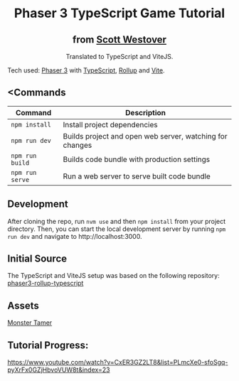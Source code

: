 <h1 align="center">
  <br>
  Phaser 3 TypeScript Game Tutorial
  <br>
</h1>

<h2  align="center">from <a href="https://www.youtube.com/playlist?list=PLmcXe0-sfoSgq-pyXrFx0GZjHbvoVUW8t">Scott Westover</a></h2>
<p align="center">
  Translated to TypeScript and ViteJS.
</p>

Tech used: [Phaser 3](https://github.com/photonstorm/phaser) with [TypeScript](https://www.typescriptlang.org/), [Rollup](https://rollupjs.org) and [Vite](https://vitejs.dev/).

## <Commands

| Command         | Description                                              |
| --------------- | -------------------------------------------------------- |
| `npm install`   | Install project dependencies                             |
| `npm run dev`   | Builds project and open web server, watching for changes |
| `npm run build` | Builds code bundle with production settings              |
| `npm run serve` | Run a web server to serve built code bundle              |

## Development

After cloning the repo, run `nvm use` and then `npm install` from your project directory. Then, you can start the local development
server by running `npm run dev` and navigate to http://localhost:3000.

## Initial Source

The TypeScript and ViteJS setup was based on the following repository: [phaser3-rollup-typescript](https://github.com/MrDesjardins/phaser3-rollup-typescript)

## Assets

[Monster Tamer](https://github.com/devshareacademy/monster-tamer/releases/tag/assets)


## Tutorial Progress:

https://www.youtube.com/watch?v=CxER3GZ2LT8&list=PLmcXe0-sfoSgq-pyXrFx0GZjHbvoVUW8t&index=23